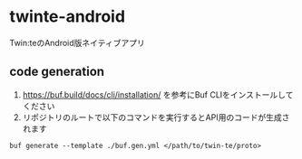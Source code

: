# twinte-android

Twin:teのAndroid版ネイティブアプリ

## code generation

1. https://buf.build/docs/cli/installation/ を参考にBuf CLIをインストールしてください
2. リポジトリのルートで以下のコマンドを実行するとAPI用のコードが生成されます

```shell
buf generate --template ./buf.gen.yml </path/to/twin-te/proto>
```
